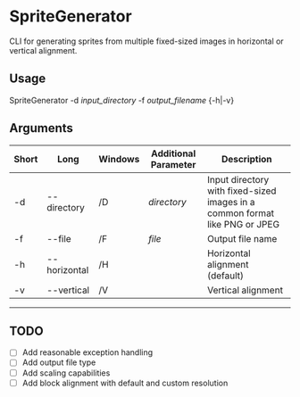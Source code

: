 # SpriteGenerator
CLI for generating sprites from multiple fixed-sized images in horizontal or vertical alignment.

## Usage

SpriteGenerator -d *input_directory* -f *output_filename* {-h|-v}

## Arguments

Short | Long | Windows | Additional Parameter | Description
------------ | ------------ | ------------ | ------------ | -------------
-d | --directory | /D | *directory* | Input directory with fixed-sized images in a common format like PNG or JPEG
-f | --file | /F | *file* | Output file name
-h | --horizontal | /H | | Horizontal alignment (default)
-v | --vertical | /V | | Vertical alignment 

---

## TODO
- [ ] Add reasonable exception handling
- [ ] Add output file type
- [ ] Add scaling capabilities
- [ ] Add block alignment with default and custom resolution
